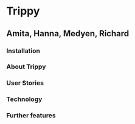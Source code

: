 # Trippy
## Amita, Hanna, Medyen, Richard

### Installation

### About Trippy

### User Stories

### Technology

### Further features
